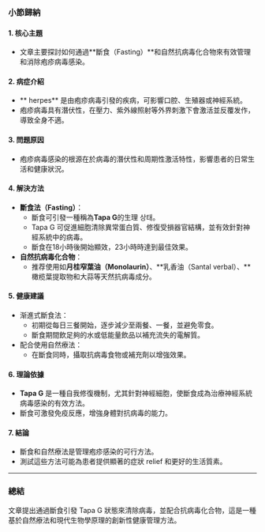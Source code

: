 ### 小節歸納

#### 1. 核心主題
- 文章主要探討如何通過**斷食（Fasting）**和自然抗病毒化合物來有效管理和消除疱疹病毒感染。

#### 2. 病症介紹
- ** herpes** 是由疱疹病毒引發的疾病，可影響口腔、生殖器或神經系統。
- 疱疹病毒具有潛伏性，在壓力、紫外線照射等外界刺激下會激活並反覆发作，導致全身不適。

#### 3. 問題原因
- 疱疹病毒感染的根源在於病毒的潛伏性和周期性激活特性，影響患者的日常生活和健康狀況。

#### 4. 解決方法
- **斷食法（Fasting）**：  
  - 斷食可引發一種稱為**Tapa G**的生理 상태。  
  - Tapa G 可促進細胞清除異常蛋白質、修復受損器官結構，並有效針對神經系統中的病毒。  
  - 斷食在18小時後開始顯效，23小時時達到最佳效果。
- **自然抗病毒化合物**：  
  - 推荐使用如**月桂窄葉油（Monolaurin）**、**乳香油（Santal verbal）、**橄榄葉提取物和大蒜等天然抗病毒成分。

#### 5. 健康建議
- 渐進式斷食法：  
  - 初期從每日三餐開始，逐步減少至兩餐、一餐，並避免零食。  
  - 斷食期間飲足夠的水或低能量飲品以補充流失的電解質。
- 配合使用自然療法：  
  - 在斷食同時，攝取抗病毒食物或補充劑以增強效果。

#### 6. 理論依據
- **Tapa G** 是一種自我修復機制，尤其針對神經細胞，使斷食成為治療神經系統病毒感染的有效方法。
- 斷食可激發免疫反應，增強身體對抗病毒的能力。

#### 7. 結論
- 斷食和自然療法是管理疱疹感染的可行方法。  
- 測試這些方法可能為患者提供顯著的症狀 relief 和更好的生活質素。

---

### 總結
文章提出通過斷食引發 Tapa G 狀態來清除病毒，並配合抗病毒化合物，這是一種基於自然療法和現代生物學原理的創新性健康管理方法。